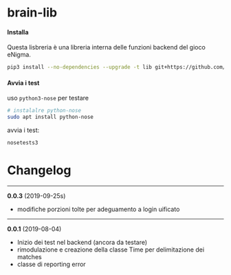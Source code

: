 # brain-lib 

#### Installa

Questa lisbreria è una libreria interna delle funzioni backend del gioco eNigma.

```bash
pip3 install --no-dependencies --upgrade -t lib git+https://github.com/SpinaNico/brainlib.git@master
```

#### Avvia i test
uso `python3-nose` per testare
```bash
# instalalre python-nose
sudo apt install python-nose
```
avvia i test:
```bash
nosetests3
```

# Changelog



---

**0.0.3** (2019-09-25s)
* modifiche porzioni tolte per adeguamento a login uificato

---

**0.0.1**  (2019-08-04)

* Inizio dei test nel backend (ancora da testare)
* rimodulazione e creazione della classe Time per delimitazione dei matches
* classe di reporting error

